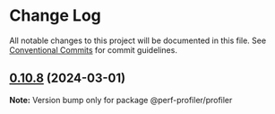 # Change Log

All notable changes to this project will be documented in this file.
See [Conventional Commits](https://conventionalcommits.org) for commit guidelines.

## [0.10.8](https://github.com/bamlab/android-performance-profiler/compare/@perf-profiler/profiler@0.10.7...@perf-profiler/profiler@0.10.8) (2024-03-01)

**Note:** Version bump only for package @perf-profiler/profiler
